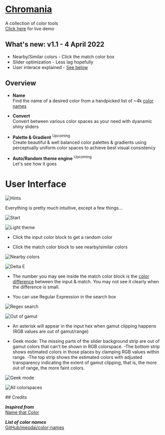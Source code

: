 # [Chromania](https://impawstarlight.github.io/chromania)
A collection of color tools\
[Click here](https://impawstarlight.github.io/chromania)
for live demo

## What's new: v1.1 - 4 April 2022
- Nearby/Similar colors - Click the match color box
- Slider optimization - Less lag hopefully
- User interace explained - [See below](#user-interface)

## Overview
- **Name**\
Find the name of a desired color from a handpicked
list of ~4k [color names](https://github.com/meodai/color-names)

- **Convert**\
Convert between various color spaces as your need
with dyanamic *shiny* sliders

- **Palette & Gradient** <sup>Upcoming</sup>\
Create beautiful & well balanced color palettes
& gradients using perceptually uniform color
spaces to achieve best visual consistency

- **Auto/Random theme engine** <sup>Upcoming</sup>\
Let's see how it goes

# User Interface

<style> #images img { max-width: 100%; } </style>

<div id="images">

![Hints](images/hint.webp)

Everything is pretty much intuitive, except a few
things...

![Start](images/start.webp)

![Light theme](images/light.webp)

- Click the input color block to get a random color

- Click the match color block to see nearby/similar colors

![Nearby colors](images/near.webp)

![Delta E](images/delta.webp)

- The number you may see inside the match color block is
the [color difference](DeltaE200) between the input & match.
You may not see it clearly when the difference is small.

- You can use Regular Expression in the search box

![Regex search](images/regex.webp)

![Out of gamut](images/gamut.webp)

- An asterisk will appear in the input hex when
gamut clipping happens (RGB values are out of gamut/range)

- Geek mode: The missing parts of the slider
background strip are out of gamut colors that can't
be shown in RGB colorspace.
-The bottom strip shows
estimated colors in those places by clamping RGB
values within range.
-The top strip shows the estimated
colors with adjusted transparency indicating the extent of
gamut clipping, that is, the more out of range, the
more faint colors.

![Geek mode](images/geek.webp)

![All colorspaces](images/all.webp)

</div>
## Credits

***Inspired from***\
[Name that Color](https://chir.ag/projects/name-that-color)

***List of color names***\
[GitHub/meodai/color-names](https://github.com/meodai/color-names)

